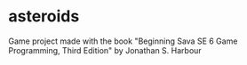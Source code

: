 # asteroids

Game project made with the book "Beginning Sava SE 6 Game Programming, Third Edition" by Jonathan S. Harbour
